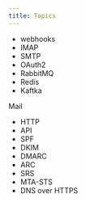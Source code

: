 ```yaml
---
title: Topics
---
```


- webhooks
- IMAP
- SMTP
- OAuth2
- RabbitMQ
- Redis
- Kaftka

Mail

- HTTP
- API
- SPF
- DKIM
- DMARC
- ARC
- SRS
- MTA-STS
- DNS over HTTPS
